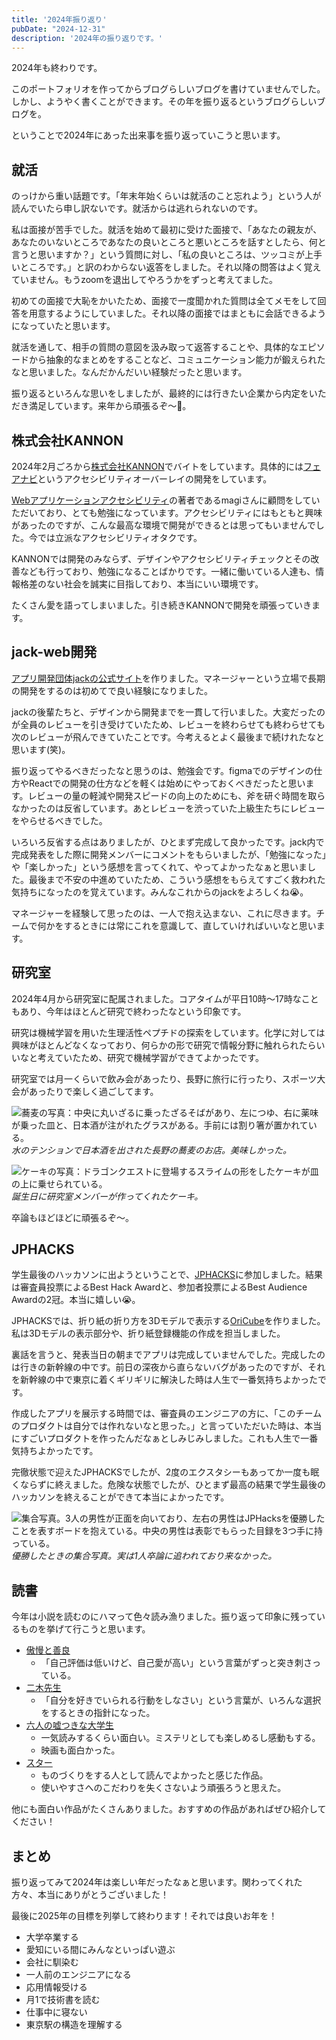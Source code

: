 ```yaml
---
title: '2024年振り返り'
pubDate: "2024-12-31"
description: '2024年の振り返りです。'
---
```


2024年も終わりです。

このポートフォリオを作ってからブログらしいブログを書けていませんでした。しかし、ようやく書くことができます。その年を振り返るというブログらしいブログを。

ということで2024年にあった出来事を振り返っていこうと思います。

## 就活

のっけから重い話題です。「年末年始くらいは就活のこと忘れよう」という人が読んでいたら申し訳ないです。就活からは逃れられないのです。

私は面接が苦手でした。就活を始めて最初に受けた面接で、「あなたの親友が、あなたのいないところであなたの良いところと悪いところを話すとしたら、何と言うと思いますか？」という質問に対し、「私の良いところは、ツッコミが上手いところです。」と訳のわからない返答をしました。それ以降の問答はよく覚えていません。もうzoomを退出してやろうかをずっと考えてました。

初めての面接で大恥をかいたため、面接で一度聞かれた質問は全てメモをして回答を用意するようにしていました。それ以降の面接ではまともに会話できるようになっていたと思います。

就活を通して、相手の質問の意図を汲み取って返答することや、具体的なエピソードから抽象的なまとめをすることなど、コミュニケーション能力が鍛えられたなと思いました。なんだかんだいい経験だったと思います。

振り返るといろんな思いをしましたが、最終的には行きたい企業から内定をいただき満足しています。来年から頑張るぞ〜💪。

## 株式会社KANNON

2024年2月ごろから[株式会社KANNON](https://kan-non.jp/)でバイトをしています。具体的には[フェアナビ](https://fairnavi.com/)というアクセシビリティオーバーレイの開発をしています。

[Webアプリケーションアクセシビリティ](https://webapp-a11y.com/)の著者であるmagiさんに顧問をしていただいており、とても勉強になっています。アクセシビリティにはもともと興味があったのですが、こんな最高な環境で開発ができるとは思ってもいませんでした。今では立派なアクセシビリティオタクです。

KANNONでは開発のみならず、デザインやアクセシビリティチェックとその改善なども行っており、勉強になることばかりです。一緒に働いている人達も、情報格差のない社会を誠実に目指しており、本当にいい環境です。

たくさん愛を語ってしまいました。引き続きKANNONで開発を頑張っていきます。

## jack-web開発

[アプリ開発団体jackの公式サイト](https://www.jackapp.jp/)を作りました。マネージャーという立場で長期の開発をするのは初めてで良い経験になりました。

jackの後輩たちと、デザインから開発までを一貫して行いました。大変だったのが全員のレビューを引き受けていたため、レビューを終わらせても終わらせても次のレビューが飛んできていたことです。今考えるとよく最後まで続けれたなと思います(笑)。

振り返ってやるべきだったなと思うのは、勉強会です。figmaでのデザインの仕方やReactでの開発の仕方などを軽くは始めにやっておくべきだったと思います。レビューの量の軽減や開発スピードの向上のためにも、斧を研ぐ時間を取らなかったのは反省しています。あとレビューを渋っていた上級生たちにレビューをやらせるべきでした。

いろいろ反省する点はありましたが、ひとまず完成して良かったです。jack内で完成発表をした際に開発メンバーにコメントをもらいましたが、「勉強になった」や「楽しかった」という感想を言ってくれて、やってよかったなぁと思いました。最後まで不安の中進めていたため、こういう感想をもらえてすごく救われた気持ちになったのを覚えています。みんなこれからのjackをよろしくね😭。

マネージャーを経験して思ったのは、一人で抱え込まない、これに尽きます。チームで何かをするときには常にこれを意識して、直していければいいなと思います。

## 研究室

2024年4月から研究室に配属されました。コアタイムが平日10時〜17時なこともあり、今年はほとんど研究で終わったなという印象です。

研究は機械学習を用いた生理活性ペプチドの探索をしています。化学に対しては興味がほとんどなくなっており、何らかの形で研究で情報分野に触れられたらいいなと考えていたため、研究で機械学習ができてよかったです。

研究室では月一くらいで飲み会があったり、長野に旅行に行ったり、スポーツ大会があったりで楽しく過ごしてます。

![蕎麦の写真：中央に丸いざるに乗ったざるそばがあり、左につゆ、右に薬味が乗った皿と、日本酒が注がれたグラスがある。手前には割り箸が置かれている。](/posts/2024/nagano-soba.png)*水のテンションで日本酒を出された長野の蕎麦のお店。美味しかった。*

![ケーキの写真：ドラゴンクエストに登場するスライムの形をしたケーキが皿の上に乗せられている。](/posts/2024/cake.png)*誕生日に研究室メンバーが作ってくれたケーキ。*

卒論もほどほどに頑張るぞ〜。

## JPHACKS

学生最後のハッカソンに出ようということで、[JPHACKS](https://jphacks.com/)に参加しました。結果は審査員投票によるBest Hack Awardと、参加者投票によるBest Audience Awardの2冠。本当に嬉しい😭。

JPHACKSでは、折り紙の折り方を3Dモデルで表示する[OriCube](https://oricube.vercel.app/)を作りました。私は3Dモデルの表示部分や、折り紙登録機能の作成を担当しました。

裏話を言うと、発表当日の朝までアプリは完成していませんでした。完成したのは行きの新幹線の中です。前日の深夜から直らないバグがあったのですが、それを新幹線の中で東京に着くギリギリに解決した時は人生で一番気持ちよかったです。

作成したアプリを展示する時間では、審査員のエンジニアの方に、「このチームのプロダクトは自分では作れないなと思った。」と言っていただいた時は、本当にすごいプロダクトを作ったんだなぁとしみじみしました。これも人生で一番気持ちよかったです。

完徹状態で迎えたJPHACKSでしたが、2度のエクスタシーもあってか一度も眠くならずに終えました。危険な状態でしたが、ひとまず最高の結果で学生最後のハッカソンを終えることができて本当によかったです。

![集合写真。3人の男性が正面を向いており、左右の男性はJPHacksを優勝したことを表すボードを抱えている。中央の男性は表彰でもらった目録を3つ手に持っている。](/jphacks-gather.jpg)*優勝したときの集合写真。実は1人卒論に追われており来なかった。*

## 読書

今年は小説を読むのにハマって色々読み漁りました。振り返って印象に残っているものを挙げて行こうと思います。

- [傲慢と善良](https://www.amazon.co.jp/%E5%82%B2%E6%85%A2%E3%81%A8%E5%96%84%E8%89%AF-%E6%9C%9D%E6%97%A5%E6%96%87%E5%BA%AB-%E8%BE%BB%E6%9D%91-%E6%B7%B1%E6%9C%88/dp/4022650591)
  - 「自己評価は低いけど、自己愛が高い」という言葉がずっと突き刺さっている。
- [二木先生](https://www.amazon.co.jp/%E4%BA%8C%E6%9C%A8%E5%85%88%E7%94%9F-%E3%83%9D%E3%83%97%E3%83%A9%E6%96%87%E5%BA%AB-17-1-%E5%A4%8F%E6%9C%A8-%E5%BF%97%E6%9C%8B/dp/4591174867)
  - 「自分を好きでいられる行動をしなさい」という言葉が、いろんな選択をするときの指針になった。
- [六人の嘘つきな大学生](https://www.amazon.co.jp/%E5%85%AD%E4%BA%BA%E3%81%AE%E5%98%98%E3%81%A4%E3%81%8D%E3%81%AA%E5%A4%A7%E5%AD%A6%E7%94%9F-%E6%B5%85%E5%80%89-%E7%A7%8B%E6%88%90/dp/4041098793)
  - 一気読みするくらい面白い。ミステリとしても楽しめるし感動もする。
  - 映画も面白かった。
- [スター](https://publications.asahi.com/feature/star/)
  - ものづくりをする人として読んでよかったと感じた作品。
  - 使いやすさへのこだわりを失くさないよう頑張ろうと思えた。

他にも面白い作品がたくさんありました。おすすめの作品があればぜひ紹介してください！

## まとめ

振り返ってみて2024年は楽しい年だったなぁと思います。関わってくれた方々、本当にありがとうございました！

最後に2025年の目標を列挙して終わります！それでは良いお年を！

- 大学卒業する
- 愛知にいる間にみんなといっぱい遊ぶ
- 会社に馴染む
- 一人前のエンジニアになる
- 応用情報受ける
- 月1で技術書を読む
- 仕事中に寝ない
- 東京駅の構造を理解する

